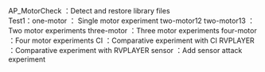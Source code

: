 AP_MotorCheck ：Detect and restore library files  
Test1：one-motor ： Single motor experiment
       two-motor12 two-motor13 ：Two motor experiments
       three-motor ：Three motor experiments
       four-motor ：Four motor experiments
       CI ：Comparative experiment with CI
       RVPLAYER ：Comparative experiment with RVPLAYER
       sensor ：Add sensor attack experiment

